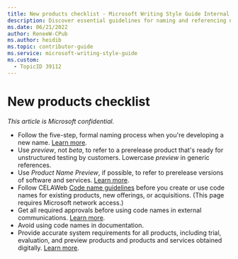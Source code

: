 ```yaml
---
title: New products checklist - Microsoft Writing Style Guide Internal
description: Discover essential guidelines for naming and referencing new products in documentation. Learn about the formal naming process, proper use of terms like "preview," and code name guidelines. Ensure compliance and accuracy in your product communications.
ms.date: 06/21/2022
author: ReneeW-CPub
ms.author: heidib
ms.topic: contributor-guide
ms.service: microsoft-writing-style-guide
ms.custom:
  - TopicID 39112
---
```



# New products checklist

*This article is Microsoft confidential.*

- Follow the five-step, formal naming process when you're developing a new name. [Learn more](~/new-products/name-development.md).
- Use *preview*, not *beta*, to refer to a prerelease product that's ready for unstructured testing by customers. Lowercase *preview* in generic references.
- Use *Product Name Preview*, if possible, to refer to prerelease versions of software and services. [Learn more](~/new-products/product-previews.md).
- Follow CELAWeb [Code name guidelines](https://microsoft.sharepoint.com/sites/CELAWeb-Copyrights-Trademarks-And-Patents/SitePages/trademarks-code-names.aspx) before you create or use code names for existing products, new offerings, or acquisitions. (This page requires Microsoft network access.)
- Get all required approvals before using code names in external communications. [Learn more](~/new-products/code-names.md).
- Avoid using code names in documentation.
- Provide accurate system requirements for all products, including trial, evaluation, and preview products and products and services obtained digitally. [Learn more](~/new-products/system-requirements.md).  